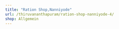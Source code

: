 ```yaml
---
title: "Ration Shop,Nanniyode"
url: /thiruvananthapuram/ration-shop-nanniyode-4/
shop: Allgemein
---
```

